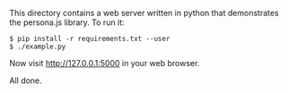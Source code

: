 This directory contains a web server written in python that
demonstrates the persona.js library.  To run it:

    $ pip install -r requirements.txt --user
    $ ./example.py

Now visit http://127.0.0.1:5000 in your web browser.

All done.
